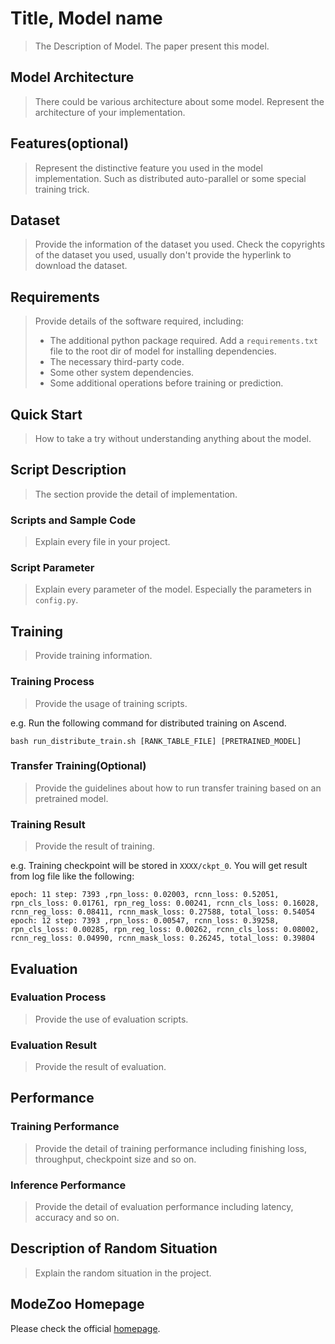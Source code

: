<TOC>

# Title, Model name

> The Description of Model. The paper present this model.

## Model Architecture

> There could be various architecture about some model. Represent the architecture of your implementation.

## Features(optional)

> Represent the distinctive feature you used in the model implementation. Such as distributed auto-parallel or some special training trick.

## Dataset

> Provide the information of the dataset you used. Check the copyrights of the dataset you used, usually don't provide the hyperlink to download the dataset.

## Requirements

> Provide details of the software required, including:
>
> * The additional python package required. Add a `requirements.txt` file to the root dir of model for installing dependencies.
> * The necessary third-party code.
> * Some other system dependencies.
> * Some additional operations before training or prediction.

## Quick Start

> How to take a try without understanding anything about the model.

## Script Description

> The section provide the detail of implementation.

### Scripts and Sample Code

> Explain every file in your project.

### Script Parameter

> Explain every parameter of the model. Especially the parameters in `config.py`.

## Training

> Provide training information.

### Training Process

> Provide the usage of training scripts.

e.g. Run the following command for distributed training on Ascend.

```shell
bash run_distribute_train.sh [RANK_TABLE_FILE] [PRETRAINED_MODEL]
```

### Transfer Training(Optional)

> Provide the guidelines about how to run transfer training based on an pretrained model.

### Training Result

> Provide the result of training.

e.g. Training checkpoint will be stored in `XXXX/ckpt_0`. You will get result from log file like the following:

```
epoch: 11 step: 7393 ,rpn_loss: 0.02003, rcnn_loss: 0.52051, rpn_cls_loss: 0.01761, rpn_reg_loss: 0.00241, rcnn_cls_loss: 0.16028, rcnn_reg_loss: 0.08411, rcnn_mask_loss: 0.27588, total_loss: 0.54054
epoch: 12 step: 7393 ,rpn_loss: 0.00547, rcnn_loss: 0.39258, rpn_cls_loss: 0.00285, rpn_reg_loss: 0.00262, rcnn_cls_loss: 0.08002, rcnn_reg_loss: 0.04990, rcnn_mask_loss: 0.26245, total_loss: 0.39804
```

## Evaluation

### Evaluation Process

> Provide the use of evaluation scripts.

### Evaluation Result

> Provide the result of evaluation.

## Performance

### Training Performance

> Provide the detail of training performance including finishing loss, throughput, checkpoint size and so on.

### Inference Performance

> Provide the detail of evaluation performance including latency, accuracy and so on.

## Description of Random Situation

> Explain the random situation in the project.

## ModeZoo Homepage

Please check the official [homepage](https://gitee.com/mindspore/mindspore/tree/master/model_zoo).